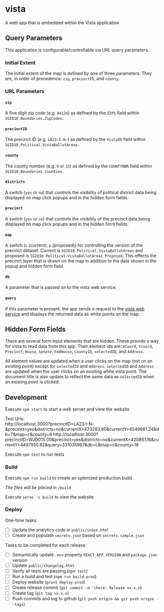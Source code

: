 # vista
A web app that is embedded within the Vista application


## Query Parameters
This application is configurable/controllable via URL query parameters.

### Initial Extent
The initial extent of the map is defined by one of three parameters. They are, in order of precedence: `zip`, `precinctID`, and `county`.

### URL Parameters
#### `zip`
A five digit zip code (e.g. `84124`) as defined by the `ZIP5` field within `SGID10.Boundaries.ZipCodes`.

#### `precinctID`
The precinct ID (e.g. `LA23:I-N-`) as defined by the `VistaID` field within `SGID10.Political.VistaBallotAreas`.

#### `county`
The county number (e.g. `9` or `15`) as defined by the `COUNTYNBR` field within `SGID10.Boundaries.Counties`.

#### `districts`
A switch (`yes` or `no`) that controls the visibility of political district data being displayed on map click popups and in the hidden form fields.

#### `precinct`
A switch (`yes` or `no`) that controls the visibility of the precinct data being displayed on map click popups and in the hidden form fields.

#### `map`
A switch (`c` (current), `p` (proposed)) for controlling the version of the precinct dataset. Current is `SGID10.Political.VistaBallotAreas` and proposed is `SGID10.Political.VistaBallotAreas_Proposed`. This effects the precinct layer that is drawn on the map in addition to the data shown in the popup and hidden form field.

#### `db`
A parameter that is passed on to the vista web service.

#### `query`
If this parameter is present, the app sends a request to the [vista web service](`src/config.js`) and displays the returned data as white points on the map.

## Hidden Form Fields
There are several form input elements that are hidden. These provide a way for vista to read data from this app. Their element ids are: `XCoord`, `YCoord`, `Precinct`, `House`, `Senate`, `FedHouse`, `CountyID`, `selectedID`, and `Address`.

All element values are updated when a user clicks on the map (not on an existing point) except for `selectedID` and `Address`. `selectedID` and `Address` are updated when the user clicks on an existing white vista point. The document title is also update to reflect the same data as `selectedID` when an existing point is clicked.

## Development

Execute `npm start` to start a web server and view the website

Test Urls:  
http://localhost:3000?precinctID=LA23:I-N-&precinct=yes&districts=no&currentX=423283.80&currentY=4549881.24&db=T&map=c&county=6
http://localhost:3000?precinctID=WJD015:00&precinct=yes&districts=no&currentX=420861.16&currentY=4497950.82&query=331035967&db=L&map=c&county=18

Execute `npm test` to run tests

### Build

Execute `npm run build` to create an optimized production build

_The files will be placed in `/build`_

Execute `serve -s build` to view the website

### Deploy

One-time tasks:

- [ ] Update the analytics code in `public/index.html`
- [ ] Create and populate `secrets.json` based on `secrets.sample.json`

Tasks to be completed for each release:

- [ ] Semantically update `.env` property `REACT_APP_VERSION` and `package.json` version
- [ ] Update `public/changelog.html`
- [ ] Verify all tests are passing (`npm test`)
- [ ] Run a build and test (`npm run build-prod`)
- [ ] Deploy website (`grunt deploy-prod`)
- [ ] Create release commit (`git commit -m 'chore: Release vx.x.x`)
- [ ] Create tag (`git tag vx.x.x`)
- [ ] Push commits and tag to github (`git push origin && git push origin --tags`)
